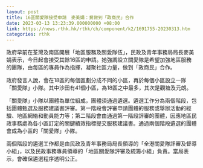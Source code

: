 ```yaml
---
layout: post
title: 16區關愛隊接受申請　麥美娟：冀做到「政商民」合作
date: 2023-03-13 13:23:39.000000000 +08:00
link: https://news.rthk.hk/rthk/ch/component/k2/1691755-20230313.htm
categories: rthk
---
```


政府早前在荃灣及南區開展「地區服務及關愛隊伍」，民政及青年事務局局長麥美娟表示，今日起會接受其餘16區的申請。她強調設立關愛隊是希望加強地區服務的團隊，由每區的專員作為指揮，凝聚社區力量，做到「政商民」合作。

政府發言人說，會在18區的每個區劃分成不同的小區，再於每個小區設立一隊「關愛隊」小隊。其中沙田有41個小區，為18區之中最多，其次是觀塘及元朗。

「關愛隊」小隊以團體為單位組成，團體須通過遴選。遴選工作分為兩個階段，包括團體甄選及服務建議書評審。第一階段會評審申請團體的服務或舉辦活動的經驗、地區網絡和動員能力等；第二階段會由通過第一階段評審的團體，因應地區民政事務處為各小區訂定的關鍵績效指標提交服務建議書。通過兩個階段遴選的團體會成為小區的「關愛隊」小隊。

兩個階段的遴選工作都是由民政及青年事務局局長領導的「全港關愛隊評審及督導小組」，以及民政事務專員領導的「地區關愛隊評審及統籌小組」負責。當局表示，會確保遴選程序透明公正。
